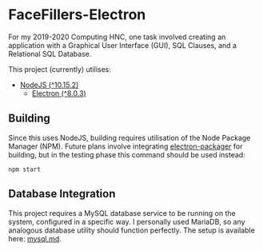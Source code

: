 # FaceFillers-Electron

For my 2019-2020 Computing HNC, one task involved creating an application with a Graphical User Interface (GUI), SQL Clauses, and a Relational SQL Database.

This project (currently) utilises:

- [NodeJS (^10.15.2)](https://github.com/nodejs/node)
  - [Electron (^8.0.3)](https://github.com/electron/electron)

## Building

Since this uses NodeJS, building requires utilisation of the Node Package Manager (NPM). Future plans involve integrating [electron-packager](https://github.com/electron/electron-packager) for building, but in the testing phase this command should be used instead:

```shell
npm start
```

## Database Integration

This project requires a MySQL database service to be running on the system, configured in a specific way. I personally used MariaDB, so any analogous database utility should function perfectly. The setup is available here: [mysql.md](mysql.md).
